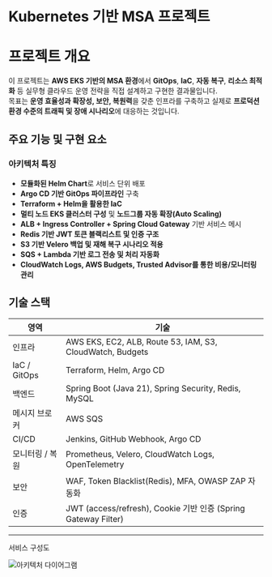 # Kubernetes 기반 MSA 프로젝트

# 프로젝트 개요
이 프로젝트는 **AWS EKS 기반의 MSA 환경**에서 **GitOps**, **IaC**, **자동 복구**, **리소스 최적화** 등 실무형 클라우드 운영 전략을 직접 설계하고 구현한 결과물입니다.  
목표는 **운영 효율성과 확장성, 보안, 복원력**을 갖춘 인프라를 구축하고 실제로 **프로덕션 환경 수준의 트래픽 및 장애 시나리오**에 대응하는 것입니다.

## 주요 기능 및 구현 요소

### 아키텍처 특징
- **모듈화된 Helm Chart**로 서비스 단위 배포
- **Argo CD 기반 GitOps 파이프라인** 구축
- **Terraform + Helm을 활용한 IaC**
- **멀티 노드 EKS 클러스터 구성** 및 **노드그룹 자동 확장(Auto Scaling)**
- **ALB + Ingress Controller + Spring Cloud Gateway** 기반 서비스 메시
- **Redis 기반 JWT 토큰 블랙리스트 및 인증 구조**
- **S3 기반 Velero 백업 및 재해 복구 시나리오 적용**
- **SQS + Lambda 기반 로그 전송 및 처리 자동화**
- **CloudWatch Logs, AWS Budgets, Trusted Advisor를 통한 비용/모니터링 관리**


## 기술 스택

| 영역            | 기술 |
|-----------------|------|
| 인프라          | AWS EKS, EC2, ALB, Route 53, IAM, S3, CloudWatch, Budgets |
| IaC / GitOps    | Terraform, Helm, Argo CD |
| 백엔드          | Spring Boot (Java 21), Spring Security, Redis, MySQL |
| 메시지 브로커   | AWS SQS |
| CI/CD           | Jenkins, GitHub Webhook, Argo CD |
| 모니터링 / 복원 | Prometheus, Velero, CloudWatch Logs, OpenTelemetry |
| 보안            | WAF, Token Blacklist(Redis), MFA, OWASP ZAP 자동화 |
| 인증            | JWT (access/refresh), Cookie 기반 인증 (Spring Gateway Filter) |

---
 서비스 구성도

![아키텍처 다이어그램](<img width="625" height="694" alt="스크린샷 2025-07-24 오전 11 04 19" src="https://github.com/user-attachments/assets/829de0b3-a080-4f7d-9148-78c2fb78acb1" />) 




